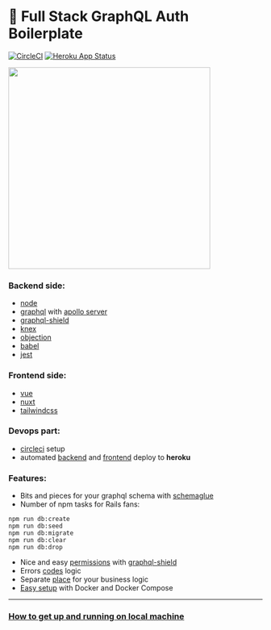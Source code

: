 # 🚀 Full Stack GraphQL Auth Boilerplate

[![CircleCI](https://circleci.com/gh/pearce89/graphql-auth.svg?style=shield)](https://circleci.com/gh/pearce89/graphql-auth) [![Heroku App Status](https://heroku-shields.herokuapp.com/graphql-auth)](https://graphql-auth.herokuapp.com)

<img src="https://raw.githubusercontent.com/pearce89/graphql-auth/master/screenshot.png" width="400">

### Backend side:

- [node](https://nodejs.org/en/)
- [graphql](https://graphql.org/) with [apollo server](https://www.apollographql.com/docs/apollo-server/)
- [graphql-shield](https://github.com/maticzav/graphql-shield)
- [knex](https://knexjs.org/)
- [objection](https://vincit.github.io/objection.js/)
- [babel](https://babeljs.io/)
- [jest](https://jestjs.io/)

### Frontend side:

- [vue](https://vuejs.org)
- [nuxt](https://nuxtjs.org)
- [tailwindcss](https://tailwindcss.com)

### Devops part:

- [circleci](https://circleci.com/gh/pearce89/workflows/graphql-auth) setup
- automated [backend](https://graphql-auth-backend.herokuapp.com/) and [frontend](https://graphql-auth.herokuapp.com/) deploy to **heroku**

### Features:

- Bits and pieces for your graphql schema with [schemaglue](https://github.com/nicolasdao/schemaglue)
- Number of npm tasks for Rails fans:

```
npm run db:create
npm run db:seed
npm run db:migrate
npm run db:clear
npm run db:drop
```

- Nice and easy [permissions](https://github.com/pearce89/graphql-auth/blob/master/server/src/app/graphql/story/permissions.js) with [graphql-shield](https://github.com/maticzav/graphql-shield)
- Errors [codes](https://github.com/pearce89/graphql-auth/tree/master/server/src/app/errors) logic
- Separate [place](https://github.com/pearce89/graphql-auth/tree/master/server/src/app/services) for your business logic
- [Easy setup](https://github.com/pearce89/graphql-auth/blob/master/docker-compose.yml) with Docker and Docker Compose

---

### [How to get up and running on local machine](https://github.com/pearce89/graphql-auth/wiki/How-to-get-up-and-running)

